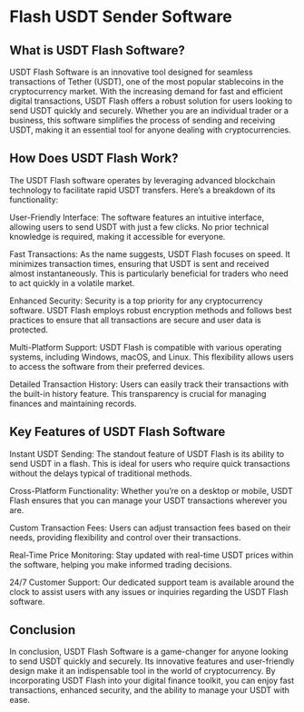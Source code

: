 # Flash USDT Sender Software 

## What is USDT Flash Software?
USDT Flash Software is an innovative tool designed for seamless transactions of Tether (USDT), one of the most popular stablecoins in the cryptocurrency market. With the increasing demand for fast and efficient digital transactions, USDT Flash offers a robust solution for users looking to send USDT quickly and securely. Whether you are an individual trader or a business, this software simplifies the process of sending and receiving USDT, making it an essential tool for anyone dealing with cryptocurrencies.

## How Does USDT Flash Work?
The USDT Flash software operates by leveraging advanced blockchain technology to facilitate rapid USDT transfers. Here’s a breakdown of its functionality:

User-Friendly Interface: The software features an intuitive interface, allowing users to send USDT with just a few clicks. No prior technical knowledge is required, making it accessible for everyone.

Fast Transactions: As the name suggests, USDT Flash focuses on speed. It minimizes transaction times, ensuring that USDT is sent and received almost instantaneously. This is particularly beneficial for traders who need to act quickly in a volatile market.

Enhanced Security: Security is a top priority for any cryptocurrency software. USDT Flash employs robust encryption methods and follows best practices to ensure that all transactions are secure and user data is protected.

Multi-Platform Support: USDT Flash is compatible with various operating systems, including Windows, macOS, and Linux. This flexibility allows users to access the software from their preferred devices.

Detailed Transaction History: Users can easily track their transactions with the built-in history feature. This transparency is crucial for managing finances and maintaining records.

## Key Features of USDT Flash Software
Instant USDT Sending: The standout feature of USDT Flash is its ability to send USDT in a flash. This is ideal for users who require quick transactions without the delays typical of traditional methods.

Cross-Platform Functionality: Whether you’re on a desktop or mobile, USDT Flash ensures that you can manage your USDT transactions wherever you are.

Custom Transaction Fees: Users can adjust transaction fees based on their needs, providing flexibility and control over their transactions.

Real-Time Price Monitoring: Stay updated with real-time USDT prices within the software, helping you make informed trading decisions.

24/7 Customer Support: Our dedicated support team is available around the clock to assist users with any issues or inquiries regarding the USDT Flash software.

## Conclusion
In conclusion, USDT Flash Software is a game-changer for anyone looking to send USDT quickly and securely. Its innovative features and user-friendly design make it an indispensable tool in the world of cryptocurrency. By incorporating USDT Flash into your digital finance toolkit, you can enjoy fast transactions, enhanced security, and the ability to manage your USDT with ease.

